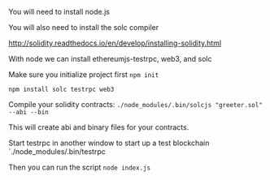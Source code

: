 You will need to install node.js

You will also need to install the solc compiler

http://solidity.readthedocs.io/en/develop/installing-solidity.html

With node we can install ethereumjs-testrpc, web3, and solc

Make sure you initialize project first
`npm init`

`npm install solc testrpc web3`

Compile your solidity contracts:
`./node_modules/.bin/solcjs "greeter.sol" --abi --bin`

This will create abi and binary files for your contracts.

Start testrpc in another window to start up a test blockchain
`./node_modules/.bin/testrpc

Then you can run the script `node index.js`